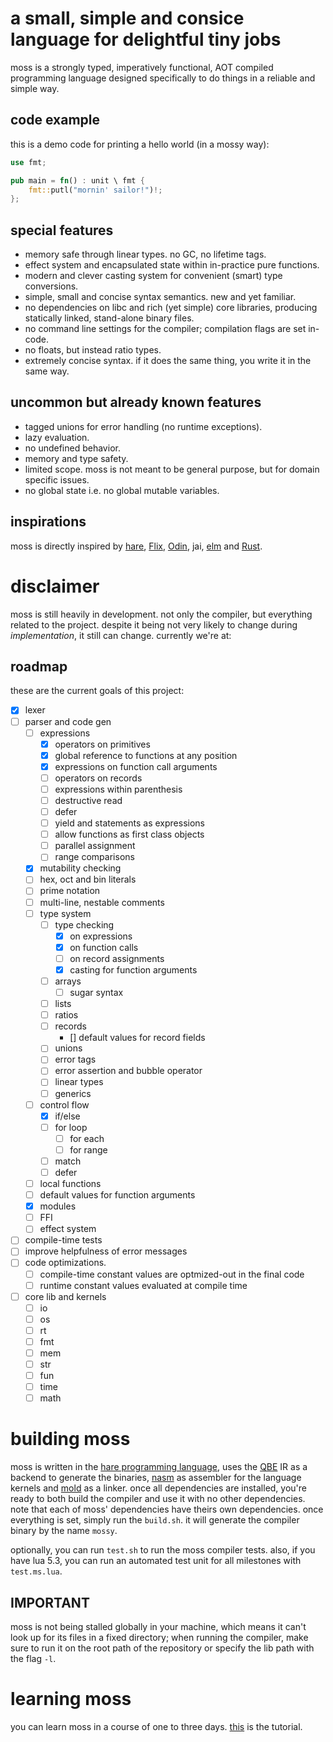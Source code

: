 # a small, simple and consice language for delightful tiny jobs
moss is a strongly typed, imperatively functional, AOT compiled programming language designed specifically to do things in a reliable and simple way.
## code example
this is a demo code for printing a hello world (in a mossy way):
```rust
use fmt;

pub main = fn() : unit \ fmt {
    fmt::putl("mornin' sailor!")!;
};
```
## special features
- memory safe through linear types. no GC, no lifetime tags.
- effect system and encapsulated state within in-practice pure functions.
- modern and clever casting system for convenient (smart) type conversions.
- simple, small and concise syntax semantics. new and yet familiar.
- no dependencies on libc and rich (yet simple) core libraries, producing statically linked, stand-alone binary files.
- no command line settings for the compiler; compilation flags are set in-code.
- no floats, but instead ratio types.
- extremely concise syntax. if it does the same thing, you write it in the same way.

## uncommon but already known features
- tagged unions for error handling (no runtime exceptions).
- lazy evaluation.
- no undefined behavior.
- memory and type safety.
- limited scope. moss is not meant to be general purpose, but for domain specific issues.
- no global state i.e. no global mutable variables.

## inspirations
moss is directly inspired by [hare](https://harelang.org), [Flix](https://flix.dev/), [Odin](https://odin-lang.org), jai, [elm](https://elm-lang.org) and [Rust](https://rust-lang.org).

# disclaimer
moss is still heavily in development. not only the compiler, but everything related to the project. despite it being not very likely to change during _implementation_, it still can change. currently we're at:

## roadmap
these are the current goals of this project:
- [x] lexer
- [ ] parser and code gen
    - [ ] expressions
        - [x] operators on primitives
        - [x] global reference to functions at any position
        - [x] expressions on function call arguments
        - [ ] operators on records
        - [ ] expressions within parenthesis
        - [ ] destructive read
        - [ ] defer
        - [ ] yield and statements as expressions
        - [ ] allow functions as first class objects
        - [ ] parallel assignment
        - [ ] range comparisons
    - [x] mutability checking
    - [ ] hex, oct and bin literals
    - [ ] prime notation
    - [ ] multi-line, nestable comments
    - [ ] type system
        - [ ] type checking
            - [x] on expressions
            - [x] on function calls
            - [ ] on record assignments
            - [x] casting for function arguments
        - [ ] arrays
            - [ ] sugar syntax
        - [ ] lists
        - [ ] ratios
        - [ ] records
            - [] default values for record fields
        - [ ] unions
        - [ ] error tags
        - [ ] error assertion and bubble operator
        - [ ] linear types
        - [ ] generics
    - [ ] control flow
        - [x] if/else
        - [ ] for loop
            - [ ] for each
            - [ ] for range
        - [ ] match
        - [ ] defer
    - [ ] local functions
    - [ ] default values for function arguments
    - [x] modules
    - [ ] FFI
    - [ ] effect system
- [ ] compile-time tests
- [ ] improve helpfulness of error messages
- [ ] code optimizations.
    - [ ] compile-time constant values are optmized-out in the final code
    - [ ] runtime constant values evaluated at compile time
- [ ] core lib and kernels
    - [ ] io
    - [ ] os
    - [ ] rt
    - [ ] fmt
    - [ ] mem
    - [ ] str
    - [ ] fun
    - [ ] time
    - [ ] math

# building moss
moss is written in the [hare programming language](https://hare-lang.org), uses the [QBE](https://c9x.me/compile/) IR as a backend to generate the binaries, [nasm](https://nasm.us) as assembler for the language kernels and [mold](https://github.com/rui314/mold) as a linker. once all dependencies are installed, you're ready to both build the compiler and use it with no other dependencies. note that each of moss' dependencies have theirs own dependencies. once everything is set, simply run the `build.sh`. it will generate the compiler binary by the name `mossy`.

optionally, you can run `test.sh` to run the moss compiler tests. also, if you have lua 5.3, you can run an automated test unit for all milestones with `test.ms.lua`.

## IMPORTANT
moss is not being stalled globally in your machine, which means it can't look up for its files in a fixed directory; when running the compiler, make sure to run it on the root path of the repository or specify the lib path with the flag `-l`.

# learning moss
you can learn moss in a course of one to three days. [this](doc/tut.md) is the tutorial.
